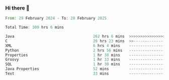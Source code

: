 ### Hi there 👋

<!--
**luoxuanzao/luoxuanzao** is a ✨ _special_ ✨ repository because its `README.md` (this file) appears on your GitHub profile.

Here are some ideas to get you started:

- 🔭 I’m currently working on ...
- 🌱 I’m currently learning ...
- 👯 I’m looking to collaborate on ...
- 🤔 I’m looking for help with ...
- 💬 Ask me about ...
- 📫 How to reach me: ...
- 😄 Pronouns: ...
- ⚡ Fun fact: ...
-->

<!--START_SECTION:waka-->

```rust
From: 29 February 2024 - To: 28 February 2025

Total Time: 309 hrs 6 mins

Java                                   262 hrs 6 mins  >>>>>>>>>>>>>>>>>>>>>----   84.76 %
C                                      28 hrs 23 mins  >>-----------------------   09.18 %
XML                                    6 hrs 4 mins    -------------------------   01.97 %
Python                                 2 hrs 56 mins   -------------------------   00.95 %
Properties                             1 hr 38 mins    -------------------------   00.53 %
Groovy                                 1 hr 33 mins    -------------------------   00.51 %
SQL                                    1 hr 30 mins    -------------------------   00.49 %
Java Properties                        52 mins         -------------------------   00.28 %
Text                                   33 mins         -------------------------   00.18 %
```

<!--END_SECTION:waka-->